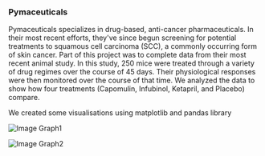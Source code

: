 ### Pymaceuticals 

Pymaceuticals specializes in drug-based, anti-cancer pharmaceuticals. In their most recent efforts, they've since begun screening for
potential treatments to squamous cell carcinoma (SCC), a commonly occurring form of skin cancer. Part of this project was
to complete data from their most recent animal study. In this study, 250 mice were treated through a variety of drug regimes over the course of 45 days. Their physiological responses were then monitored over the course of that time. We analyzed the data to show how four treatments (Capomulin, Infubinol, Ketapril, and Placebo) compare.

We created some visualisations using matplotlib and pandas library

![Image Graph1](https://github.com/Sbagni/Matplotlib_HW/blob/master/Pymaceuticals/errorbar.png)

![Image Graph2](https://github.com/Sbagni/Matplotlib_HW/blob/master/Pymaceuticals/plot.png)

